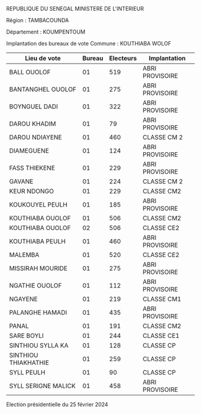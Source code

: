 REPUBLIQUE DU SENEGAL MINISTERE DE L'INTERIEUR

Région : TAMBACOUNDA

Département : KOUMPENTOUM

Implantation des bureaux de vote Commune : KOUTHIABA WOLOF

| Lieu de vote | Bureau | Electeurs | Implantation |
| - | - | - | - |
| BALL OUOLOF | 01 | 519 | ABRI PROVISOIRE |
| BANTANGHEL OUOLOF | 01 | 275 | ABRI PROVISOIRE |
| BOYNGUEL DADI | 01 | 322 | ABRI PROVISOIRE |
| DAROU KHADIM | 01 | 79 | ABRI PROVISOIRE |
| DAROU NDIAYENE | 01 | 460 | CLASSE CM 2 |
| DIAMEGUENE | 01 | 124 | ABRI PROVISOIRE |
| FASS THIEKENE | 01 | 229 | ABRI PROVISOIRE |
| GAVANE | 01 | 224 | CLASSE CM 2 |
| KEUR NDONGO | 01 | 229 | CLASSE CM2 |
| KOUKOUYEL PEULH | 01 | 185 | ABRI PROVISOIRE |
| KOUTHIABA OUOLOF | 01 | 506 | CLASSE CM2 |
| KOUTHIABA OUOLOF | 02 | 506 | CLASSE CE2 |
| KOUTHIABA PEULH | 01 | 460 | ABRI PROVISOIRE |
| MALEMBA | 01 | 520 | CLASSE CE2 |
| MISSIRAH MOURIDE | 01 | 275 | ABRI PROVISOIRE |
| NGATHIE OUOLOF | 01 | 112 | ABRI PROVISOIRE |
| NGAYENE | 01 | 219 | CLASSE CM1 |
| PALANGHE HAMADI | 01 | 435 | ABRI PROVISOIRE |
| PANAL | 01 | 191 | CLASSE CM2 |
| SARE BOYLI | 01 | 244 | CLASSE CE1 |
| SINTHIOU SYLLA KA | 01 | 128 | CLASSE CP |
| SINTHIOU THIAKHATHIE | 01 | 259 | CLASSE CP |
| SYLL PEULH | 01 | 90 | CLASSE CP |
| SYLL SERIGNE MALICK | 01 | 458 | ABRI PROVISOIRE |

<!-- PageNumber="4/12" -->

Election présidentielle du 25 février 2024

